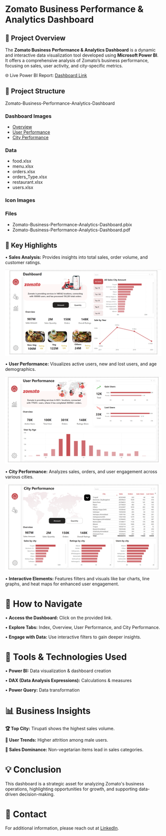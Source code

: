 # Zomato Business Performance & Analytics Dashboard

## 🚀 Project Overview

The **Zomato Business Performance & Analytics Dashboard** is a dynamic and interactive data visualization tool developed using **Microsoft Power BI**. It offers a comprehensive analysis of Zomato’s business performance, focusing on sales, user activity, and city-specific metrics.

🌐 Live Power BI Report: [Dashboard Link](https://app.powerbi.com/reportEmbed?reportId=e0dba157-75a5-4962-9db5-432f9ea67cbc&autoAuth=true&ctid=f419c9fe-f7b0-4d87-bee8-e8dfb2190cab)

## 📂 Project Structure

Zomato-Business-Performance-Analytics-Dashboard

### Dashboard Images
- [Overview](https://github.com/Kaushik-Puttaswamy/Zomato-Business-Performance-Analytics-Dashboard/blob/dev/Dashboard%20Images/Overview.png)
- [User Performance](https://github.com/Kaushik-Puttaswamy/Zomato-Business-Performance-Analytics-Dashboard/blob/dev/Dashboard%20Images/User%20Performance.png)
- [City Performance](https://github.com/Kaushik-Puttaswamy/Zomato-Business-Performance-Analytics-Dashboard/blob/dev/Dashboard%20Images/City%20Performance.png)

### Data
- food.xlsx
- menu.xlsx
- orders.xlsx
- orders_Type.xlsx
- restaurant.xlsx
- users.xlsx

### Icon Images

### Files
- Zomato-Business-Performance-Analytics-Dashboard.pbix
- Zomato-Business-Performance-Analytics-Dashboard.pdf

## 🎯 Key Highlights

• **Sales Analysis:** Provides insights into total sales, order volume, and customer ratings.


![Overview.png](https://github.com/Kaushik-Puttaswamy/Zomato-Business-Performance-Analytics-Dashboard/blob/dev/Dashboard%20Images/Overview.png)


• **User Performance:** Visualizes active users, new and lost users, and age demographics.


![User Performance.png](https://github.com/Kaushik-Puttaswamy/Zomato-Business-Performance-Analytics-Dashboard/blob/dev/Dashboard%20Images/User%20Performance.png)


• **City Performance:** Analyzes sales, orders, and user engagement across various cities.


![City Performance.png](https://github.com/Kaushik-Puttaswamy/Zomato-Business-Performance-Analytics-Dashboard/blob/dev/Dashboard%20Images/City%20Performance.png)


• **Interactive Elements:** Features filters and visuals like bar charts, line graphs, and heat maps for enhanced user engagement.

# 🧠 How to Navigate

• **Access the Dashboard:** Click on the provided link.

• **Explore Tabs:** Index, Overview, User Performance, and City Performance.

• **Engage with Data:** Use interactive filters to gain deeper insights.

# 🔧 Tools & Technologies Used
	
 •	**Power BI:** Data visualization & dashboard creation
	
 •	**DAX (Data Analysis Expressions):** Calculations & measures
	
 •	**Power Query:** Data transformation

# 📊 Business Insights

**🏆 Top City:** Tirupati shows the highest sales volume.

**👥 User Trends:** Higher attrition among male users.

**🍲 Sales Dominance:** Non-vegetarian items lead in sales categories.

# 💡 Conclusion

This dashboard is a strategic asset for analyzing Zomato's business operations, highlighting opportunities for growth, and supporting data-driven decision-making.

# 📧 Contact

For additional information, please reach out at [LinkedIn](https://www.linkedin.com/in/kaushik-puttaswamy-data-analyst/).





